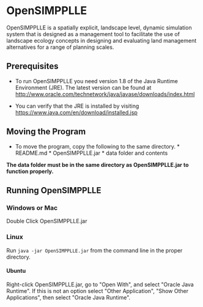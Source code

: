 # OpenSIMPPLLE #

OpenSIMPPLLE is a spatially explicit, landscape level, dynamic simulation
system that is designed as a management tool to facilitate the use of landscape 
ecology concepts in designing and evaluating land management alternatives for a 
range of planning scales.

## Prerequisites

* To run OpenSIMPPLLE you need version 1.8 of the Java Runtime
 Environment (JRE). The latest version can be found at
 http://www.oracle.com/technetwork/java/javase/downloads/index.html
 
* You can verify that the JRE is installed by visiting
 https://www.java.com/en/download/installed.jsp

## Moving the Program 

* To move the program, copy the following to the same directory.
      * README.md
      * OpenSIMPPLLE.jar
      * data folder and contents
  
**The data folder must be in the same directory as OpenSIMPPLLE.jar to function properly.**

## Running OpenSIMPPLLE

### Windows or Mac

Double Click OpenSIMPPLLE.jar
  
### Linux

Run `java -jar OpenSIMPPLLE.jar` from the command line in the proper directory.

#### Ubuntu 

Right-click OpenSIMPPLLE.jar, go to "Open With", and select "Oracle Java Runtime". If this is 
not an option select "Other Application", "Show Other Applications", then select 
"Oracle Java Runtime". 
  
